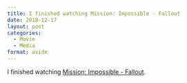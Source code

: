 ```yaml
---
title: I finished watching Mission: Impossible - Fallout
date: 2018-12-17
layout: post
categories:
  - Movie
  - Media
format: aside
---
```


I finished watching [Mission: Impossible - Fallout](https://m.imdb.com/title/tt4912910/?ref=m_nv_sr_1).
